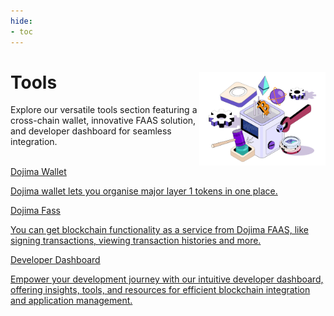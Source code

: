 ```yaml
---
hide:
- toc
---
```


<style>
   .git-revision-date-localized-plugin, .md-source-file, .md-content__button.md-icon {
      display: none;
   }
</style>

<div class="section-wrapper product-section-head">
   <div class="hero-image"><img src="../img/tools-1.png" loading="lazy" class="hero-image" style="width: 40%; float: right;"></div>
   <div class="hero-left">
      <h1 class="hero-heading">Tools</h1>
      <p class="hero-subtext">Explore our versatile tools section featuring a cross-chain wallet, innovative FAAS solution, and developer dashboard for seamless integration.</p>
   </div>
   </br>
</div>

<div class="grid-container">
   <div class="grid-item">
      <a href="/wallet">
         <div class="product-list-item-header">
            <div class="feature-card-heading">Dojima Wallet</div>
         </div>
         <p class="feature-paragraph">Dojima wallet lets you organise major layer 1 tokens in one place.</p>
      </a>
   </div>
   <div class="grid-item">
      <a href="/dojima-faas">
         <div class="product-list-item-header">
            <div class="feature-card-heading">Dojima Fass</div>
         </div>
         <p class="feature-paragraph">You can get blockchain functionality as a service from Dojima FAAS, like signing transactions, viewing transaction histories and more.</p>
      </a>
   </div>
   <div class="grid-item">
      <a href="./developer-dashboard">
         <div class="product-list-item-header">
            <div class="feature-card-heading">Developer Dashboard</div>
         </div>
         <p class="feature-paragraph">Empower your development journey with our intuitive developer dashboard, offering insights, tools, and resources for efficient blockchain integration and application management.</p>
      </a>
   </div>
</div>
</div>